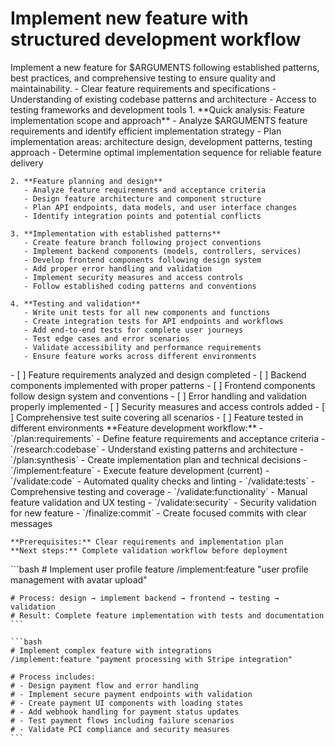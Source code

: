 # Implement new feature with structured development workflow

<instructions>
  <context>
    Implement a new feature for $ARGUMENTS following established patterns, best practices, and comprehensive testing to ensure quality and maintainability.
  </context>

  <requirements>
    - Clear feature requirements and specifications
    - Understanding of existing codebase patterns and architecture
    - Access to testing frameworks and development tools
  </requirements>

  <execution>
    1. **Quick analysis: Feature implementation scope and approach**
       - Analyze $ARGUMENTS feature requirements and identify efficient implementation strategy
       - Plan implementation areas: architecture design, development patterns, testing approach
       - Determine optimal implementation sequence for reliable feature delivery

    2. **Feature planning and design**
       - Analyze feature requirements and acceptance criteria
       - Design feature architecture and component structure
       - Plan API endpoints, data models, and user interface changes
       - Identify integration points and potential conflicts

    3. **Implementation with established patterns**
       - Create feature branch following project conventions
       - Implement backend components (models, controllers, services)
       - Develop frontend components following design system
       - Add proper error handling and validation
       - Implement security measures and access controls
       - Follow established coding patterns and conventions

    4. **Testing and validation**
       - Write unit tests for all new components and functions
       - Create integration tests for API endpoints and workflows
       - Add end-to-end tests for complete user journeys
       - Test edge cases and error scenarios
       - Validate accessibility and performance requirements
       - Ensure feature works across different environments
  </execution>

  <validation>
    - [ ] Feature requirements analyzed and design completed
    - [ ] Backend components implemented with proper patterns
    - [ ] Frontend components follow design system and conventions
    - [ ] Error handling and validation properly implemented
    - [ ] Security measures and access controls added
    - [ ] Comprehensive test suite covering all scenarios
    - [ ] Feature tested in different environments
  </validation>

  <workflow>
    **Feature development workflow:**
    - `/plan:requirements` - Define feature requirements and acceptance criteria
    - `/research:codebase` - Understand existing patterns and architecture
    - `/plan:synthesis` - Create implementation plan and technical decisions
    - `/implement:feature` - Execute feature development (current)
    - `/validate:code` - Automated quality checks and linting
    - `/validate:tests` - Comprehensive testing and coverage
    - `/validate:functionality` - Manual feature validation and UX testing
    - `/validate:security` - Security validation for new feature
    - `/finalize:commit` - Create focused commits with clear messages

    **Prerequisites:** Clear requirements and implementation plan
    **Next steps:** Complete validation workflow before deployment
  </workflow>

  <examples>
    ```bash
    # Implement user profile feature
    /implement:feature "user profile management with avatar upload"

    # Process: design → implement backend → frontend → testing → validation
    # Result: Complete feature implementation with tests and documentation
    ```

    ```bash
    # Implement complex feature with integrations
    /implement:feature "payment processing with Stripe integration"

    # Process includes:
    # - Design payment flow and error handling
    # - Implement secure payment endpoints with validation
    # - Create payment UI components with loading states
    # - Add webhook handling for payment status updates
    # - Test payment flows including failure scenarios
    # - Validate PCI compliance and security measures
    ```
  </examples>
</instructions>